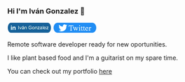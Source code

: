 ### Hi I'm Iván Gonzalez 👋

[![Foo](https://github.com/ivangonzalez224/ivangonzalez224/blob/main/linkindLink.png?raw=true)](https://www.linkedin.com/in/iv%C3%A1n-gonzalez-robles-957491275/)
[![Foo](https://github.com/ivangonzalez224/ivangonzalez224/blob/main/twitterLink.png?raw=true)](https://twitter.com/ivang2204)

Remote software developer ready for new oportunities.

I like plant based food and I'm a guitarist on my spare time.

You can check out my portfolio [here](https://ivangonzalez224.github.io/portfolio.io/)
<!--
**ivangonzalez224/ivangonzalez224** is a ✨ _special_ ✨ repository because its `README.md` (this file) appears on your GitHub profile.

Here are some ideas to get you started:

- 🔭 I’m currently working on ...
- 🌱 I’m currently learning ...
- 👯 I’m looking to collaborate on ...
- 🤔 I’m looking for help with ...
- 💬 Ask me about ...
- 📫 How to reach me: ...
- 😄 Pronouns: ...
- ⚡ Fun fact: ...
-->
